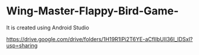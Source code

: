 # Wing-Master-Flappy-Bird-Game-
It is created using Android Studio

https://drive.google.com/drive/folders/1H19R1lPi2T6YE-aCfIIbUII36I_IDSxl?usp=sharing

